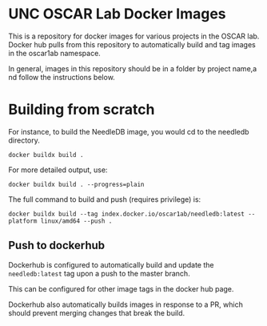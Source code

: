 # UNC OSCAR Lab Docker Images

This is a repository for docker images for various projects in the
OSCAR lab.  Docker hub pulls from this repository to automatically
build and tag images in the oscar1ab namespace.

In general, images in this repository should be in a folder by project
name,a nd follow the instructions below.

# Building from scratch

For instance, to build the NeedleDB image, you would cd to the needledb directory.

`docker buildx build .`

For more detailed output, use:

`docker buildx build . --progress=plain`

The full command to build and push (requires privilege) is:

`docker buildx build --tag index.docker.io/oscar1ab/needledb:latest --platform linux/amd64 --push .`

## Push to dockerhub

Dockerhub is configured to automatically build and update the
`needledb:latest` tag upon a push to the master branch.

This can be configured for other image tags in the docker hub page.

Dockerhub also automatically builds images in response to a PR,
which should prevent merging changes that break the build.
